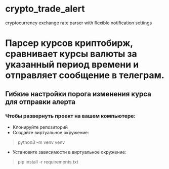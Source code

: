 # crypto_trade_alert
cryptocurrency exchange rate parser with flexible notification settings
# Парсер курсов криптобирж, сравнивает курсы валюты за указанный период времени и отправляет сообщение в телеграм.
## Гибкие настройки порога изменения курса для отправки алерта
### Чтобы развернуть проект на вашем компьютере:
- Клонируйте репозиторий
- Создайте виртуальное окружение:
>python3 -m venv venv
- Установите зависимости в виртуальное окружение:
>pip install -r requirements.txt

